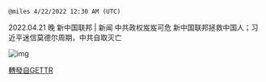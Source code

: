 `@miles 4/22/2022 12:30 AM (UTC)`

2022.04.21 晚  新中国联邦 | 新闻   中共政权岌岌可危 新中国联邦拯救中国人；习近平迷信莫德尔周期，中共自取灭亡

![img](https://media.gettr.com/group43/origin/2022/04/22/00/b7505bc6-624c-672b-8d59-4a873dc00072/6383d6c383a688bc0ce747d8282e44b3.jpeg)

[轉發自GETTR](https://gettr.com/post/p16ivl7de6b)
